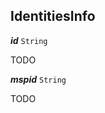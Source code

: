 

## IdentitiesInfo





  
<article>

***id*** `String` 

TODO

</article>
<article>

***mspid*** `String` 

TODO

</article>

